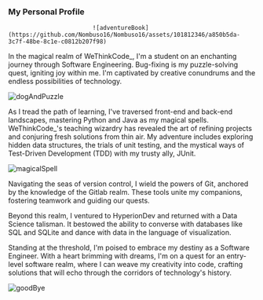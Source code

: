### My Personal Profile 
                            ![adventureBook](https://github.com/Nombuso16/Nombuso16/assets/101812346/a850b5da-3c7f-48be-8c1e-c0812b207f98)

In the magical realm of WeThinkCode_, I'm a student on an enchanting journey through Software Engineering. Bug-fixing is my puzzle-solving quest, igniting joy within me. I'm captivated by creative conundrums and the endless possibilities of technology.

![dogAndPuzzle](https://github.com/Nombuso16/Nombuso16/assets/101812346/dd372d8f-c8da-4a0f-9840-de4acfaf3e65)

As I tread the path of learning, I've traversed front-end and back-end landscapes, mastering Python and Java as my magical spells. WeThinkCode_'s teaching wizardry has revealed the art of refining projects and conjuring fresh solutions from thin air. My adventure includes exploring hidden data structures, the trials of unit testing, and the mystical ways of Test-Driven Development (TDD) with my trusty ally, JUnit.

![magicalSpell](https://github.com/Nombuso16/Nombuso16/assets/101812346/b6b05076-ad60-4267-8751-1cea0fd9aff3)

Navigating the seas of version control, I wield the powers of Git, anchored by the knowledge of the Gitlab realm. These tools unite my companions, fostering teamwork and guiding our quests.

Beyond this realm, I ventured to HyperionDev and returned with a Data Science talisman. It bestowed the ability to converse with databases like SQL and SQLite and dance with data in the language of visualization.

Standing at the threshold, I'm poised to embrace my destiny as a Software Engineer. With a heart brimming with dreams, I'm on a quest for an entry-level software realm, where I can weave my creativity into code, crafting solutions that will echo through the corridors of technology's history.

![goodBye](https://github.com/Nombuso16/Nombuso16/assets/101812346/25783f2c-fe24-4955-9799-a55ab3f948b3)
